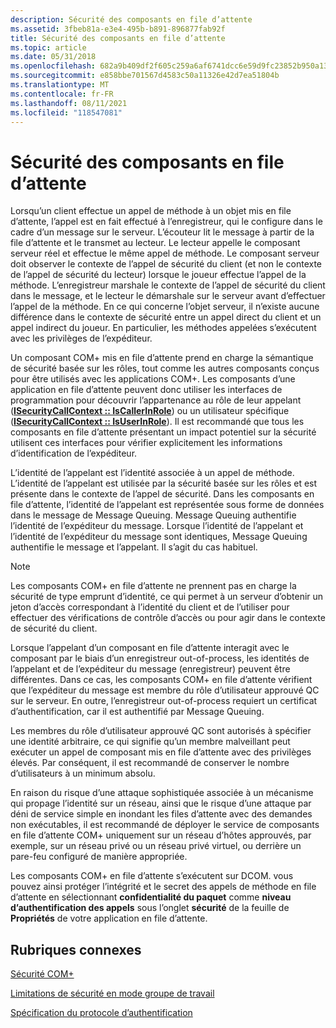 ```yaml
---
description: Sécurité des composants en file d’attente
ms.assetid: 3fbeb81a-e3e4-495b-b891-896877fab92f
title: Sécurité des composants en file d’attente
ms.topic: article
ms.date: 05/31/2018
ms.openlocfilehash: 682a9b409df2f605c259a6af6741dcc6e59d9fc23852b950a13225b24386c010
ms.sourcegitcommit: e858bbe701567d4583c50a11326e42d7ea51804b
ms.translationtype: MT
ms.contentlocale: fr-FR
ms.lasthandoff: 08/11/2021
ms.locfileid: "118547081"
---
```

# <a name="queued-components-security"></a>Sécurité des composants en file d’attente

Lorsqu’un client effectue un appel de méthode à un objet mis en file d’attente, l’appel est en fait effectué à l’enregistreur, qui le configure dans le cadre d’un message sur le serveur. L’écouteur lit le message à partir de la file d’attente et le transmet au lecteur. Le lecteur appelle le composant serveur réel et effectue le même appel de méthode. Le composant serveur doit observer le contexte de l’appel de sécurité du client (et non le contexte de l’appel de sécurité du lecteur) lorsque le joueur effectue l’appel de la méthode. L’enregistreur marshale le contexte de l’appel de sécurité du client dans le message, et le lecteur le démarshale sur le serveur avant d’effectuer l’appel de la méthode. En ce qui concerne l’objet serveur, il n’existe aucune différence dans le contexte de sécurité entre un appel direct du client et un appel indirect du joueur. En particulier, les méthodes appelées s’exécutent avec les privilèges de l’expéditeur.

Un composant COM+ mis en file d’attente prend en charge la sémantique de sécurité basée sur les rôles, tout comme les autres composants conçus pour être utilisés avec les applications COM+. Les composants d’une application en file d’attente peuvent donc utiliser les interfaces de programmation pour découvrir l’appartenance au rôle de leur appelant ([**ISecurityCallContext :: IsCallerInRole**](/windows/desktop/api/ComSvcs/nf-comsvcs-isecuritycallcontext-iscallerinrole)) ou un utilisateur spécifique ([**ISecurityCallContext :: IsUserInRole**](/windows/desktop/api/ComSvcs/nf-comsvcs-isecuritycallcontext-isuserinrole)). Il est recommandé que tous les composants en file d’attente présentant un impact potentiel sur la sécurité utilisent ces interfaces pour vérifier explicitement les informations d’identification de l’expéditeur.

L’identité de l’appelant est l’identité associée à un appel de méthode. L’identité de l’appelant est utilisée par la sécurité basée sur les rôles et est présente dans le contexte de l’appel de sécurité. Dans les composants en file d’attente, l’identité de l’appelant est représentée sous forme de données dans le message de Message Queuing. Message Queuing authentifie l’identité de l’expéditeur du message. Lorsque l’identité de l’appelant et l’identité de l’expéditeur du message sont identiques, Message Queuing authentifie le message et l’appelant. Il s’agit du cas habituel.

> [!Note]  
> Les composants COM+ en file d’attente ne prennent pas en charge la sécurité de type emprunt d’identité, ce qui permet à un serveur d’obtenir un jeton d’accès correspondant à l’identité du client et de l’utiliser pour effectuer des vérifications de contrôle d’accès ou pour agir dans le contexte de sécurité du client.

 

Lorsque l’appelant d’un composant en file d’attente interagit avec le composant par le biais d’un enregistreur out-of-process, les identités de l’appelant et de l’expéditeur du message (enregistreur) peuvent être différentes. Dans ce cas, les composants COM+ en file d’attente vérifient que l’expéditeur du message est membre du rôle d’utilisateur approuvé QC sur le serveur. En outre, l’enregistreur out-of-process requiert un certificat d’authentification, car il est authentifié par Message Queuing.

Les membres du rôle d’utilisateur approuvé QC sont autorisés à spécifier une identité arbitraire, ce qui signifie qu’un membre malveillant peut exécuter un appel de composant mis en file d’attente avec des privilèges élevés. Par conséquent, il est recommandé de conserver le nombre d’utilisateurs à un minimum absolu.

En raison du risque d’une attaque sophistiquée associée à un mécanisme qui propage l’identité sur un réseau, ainsi que le risque d’une attaque par déni de service simple en inondant les files d’attente avec des demandes non exécutables, il est recommandé de déployer le service de composants en file d’attente COM+ uniquement sur un réseau d’hôtes approuvés, par exemple,  sur un réseau privé ou un réseau privé virtuel, ou derrière un pare-feu configuré de manière appropriée.

Les composants COM+ en file d’attente s’exécutent sur DCOM. vous pouvez ainsi protéger l’intégrité et le secret des appels de méthode en file d’attente en sélectionnant **confidentialité du paquet** comme **niveau d’authentification des appels** sous l’onglet **sécurité** de la feuille de **Propriétés** de votre application en file d’attente.

## <a name="related-topics"></a>Rubriques connexes

<dl> <dt>

[Sécurité COM+](com--security.md)
</dt> <dt>

[Limitations de sécurité en mode groupe de travail](security-limitations-in-workgroup-mode.md)
</dt> <dt>

[Spécification du protocole d’authentification](specifying-the-authentication-protocol.md)
</dt> </dl>

 

 



